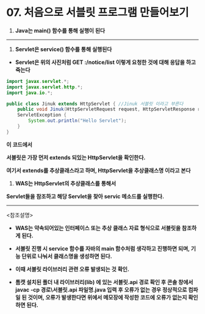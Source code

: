 # 07. 처음으로 서블릿 프로그램 만들어보기

1. **Java는 main() 함수를 통해 실행이 된다**

---

1. **Servlet은 service() 함수를 통해 실행된다**
- **Servlet은 위의 사진처럼 GET :/notice/list 이렇게 요청한 것에 대해 응답을 하고 죽는다**

```java
import javax.servlet.*;
import javax.servlet.http.*;
import java.io.*;

public class Jinuk extends HttpServlet { //Jinuk 서블릿 이라고 부른다
	public void Jinuk(HttpServletRequest request, HttpServletResponse reponse) throws IOException,
	ServletException {
		System.out.println("Hello Servlet");
	}
}
```

**이 코드에서** 

**서블릿은 가장 먼저 extends 되있는 HttpServlet을 확인한다.** 

**여기서 extends를 추상클래스라고 하며, HttpServlet을 추상클래스명 이라고 본다**

1. **WAS는 HttpServlet의 추상클래스를 통해서** 

**Servlet들을 참조하고 해당 Servlet을 찾아 servic 메소드를 실행한다.**

---

<참조설명>

- **WAS는 약속되어있는 인터페이스 또는 추상 클래스 자료 형식으로 서블릿을 참조하게 된다.**
- **서블릿 진행 시 service 함수를 자바의 main 함수처럼 생각하고 진행하면 되며, 기능 단위로 나눠서 클래스명을 생성하면 된다.**

- **이때 서블릿 라이브러리 관련 오류 발생되는 것 확인.**
- **톰캣 설치된 폴더 내 라이브러리(lib) 에 있는 서블릿.api 경로 확인 후 콘솔 창에서 javac -cp 경로\서블릿.api 파일명.java 입력 후 오류가 없는 경우 정상적으로 컴파일 된 것이며, 오류가 발생한다면 위에서 메모장에 작성한 코드에 오류가 없는지 확인하면 된다.**
